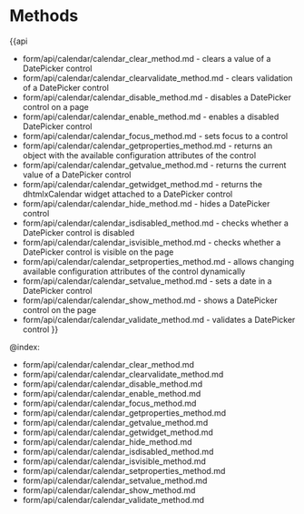 Methods 
==========

{{api

- form/api/calendar/calendar_clear_method.md - clears a value of a DatePicker control
- form/api/calendar/calendar_clearvalidate_method.md - clears validation of a DatePicker control
- form/api/calendar/calendar_disable_method.md - disables a DatePicker control on a page
- form/api/calendar/calendar_enable_method.md - enables a disabled DatePicker control
- form/api/calendar/calendar_focus_method.md - sets focus to a control
- form/api/calendar/calendar_getproperties_method.md - returns an object with the available configuration attributes of the control
- form/api/calendar/calendar_getvalue_method.md - returns the current value of a DatePicker control
- form/api/calendar/calendar_getwidget_method.md - returns the dhtmlxCalendar widget attached to a DatePicker control
- form/api/calendar/calendar_hide_method.md - hides a DatePicker control
- form/api/calendar/calendar_isdisabled_method.md - checks whether a DatePicker control is disabled
- form/api/calendar/calendar_isvisible_method.md - checks whether a DatePicker control is visible on the page
- form/api/calendar/calendar_setproperties_method.md - allows changing available configuration attributes of the control dynamically
- form/api/calendar/calendar_setvalue_method.md - sets a date in a DatePicker control
- form/api/calendar/calendar_show_method.md - shows a DatePicker control on the page
- form/api/calendar/calendar_validate_method.md - validates a DatePicker control
}}
    
@index:

- form/api/calendar/calendar_clear_method.md
- form/api/calendar/calendar_clearvalidate_method.md
- form/api/calendar/calendar_disable_method.md
- form/api/calendar/calendar_enable_method.md
- form/api/calendar/calendar_focus_method.md
- form/api/calendar/calendar_getproperties_method.md
- form/api/calendar/calendar_getvalue_method.md
- form/api/calendar/calendar_getwidget_method.md
- form/api/calendar/calendar_hide_method.md
- form/api/calendar/calendar_isdisabled_method.md
- form/api/calendar/calendar_isvisible_method.md
- form/api/calendar/calendar_setproperties_method.md
- form/api/calendar/calendar_setvalue_method.md
- form/api/calendar/calendar_show_method.md
- form/api/calendar/calendar_validate_method.md